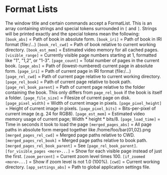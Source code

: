 Format Lists
============

The window title and certain commands accept a FormatList.  This is an array
containing strings and special tokens surrounded in `[` and `]`.  Strings will
be printed exactly and the special tokens mean the following:
  `[book_abs]` = Path of book in absolute form.
  `[book_iri]` = Path of book in IRI format (file:/...)
  `[book_rel_cwd]` = Path of book relative to current working directory.
  `[book_est_mem]` = Estimated video memory for all cached pages.
  `[visible_range]` =
      Currently visible page numbers starting at 1, formatted like "1", "1,2",
      or "1-3".
  `[page_count]` = Total number of pages in the current book.
  `[page_abs]` = Path of (lowest-numbered) current page in absolute form.
  `[page_iri]` = Path of current page in IRI format (file:/...)
  `[page_rel_cwd]` = Path of current page relative to current working directory.
  `[page_rel_book]` = Path of current page relative to book path.
  `[page_rel_book_parent]` =
      Path of current page relative to the folder containing the book.  This
      only differs from `page_rel_book` if the book is itself a folder.
  `[page_file_size]` = Filesize of current page on disk.
  `[page_pixel_width]` = Width of current image in pixels.
  `[page_pixel_height]` = Height of current image in pixels.
  `[page_pixel_bits]` = Bits-per-pixel of current image (e.g. 24 for RGB8).
  `[page_est_mem]` =
      Estimated video memory usage of current page; Width * height * bits/8.
  `[page_load_time]` = Time in seconds it took to load the page
  `[merged_pages_abs]` =
      All page paths in absolute form merged together like
      /home/foo/bar{01,02}.png
  `[merged_pages_rel_cwd]` = Merged page paths relative to CWD.
  `[merged_pages_rel_book]` = Merged page paths relative to book path.
  `[merged_pages_rel_book_parent]` = See `[page_rel_book_parent]`.
  `[for_visible_pages <more>...]` =
      Show <more> for each visible page instead of just the first.
  `[zoom_percent]` = Current zoom level times 100.
  `[if_zoomed <more>...]` = Show <more> if zoom level is not 1.0 (100%).
  `[cwd]` = Current working directory.
  `[app_settings_abs]` = Path to global application settings file.
